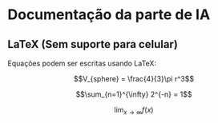 # Documentação da parte de IA


## LaTeX (Sem suporte para celular)

Equações podem ser escritas usando LaTeX:

$$V_{sphere} = \frac{4}{3}\pi r^3$$

$$\sum_{n=1}^{\infty} 2^{-n} = 1$$

$$\lim_{x\to\infty} f(x)$$

